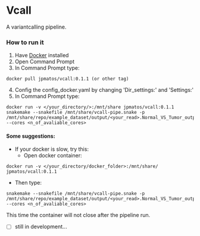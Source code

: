 # Vcall
A variantcalling pipeline.

### How to run it
1. Have [Docker](https://www.docker.com/get-started) installed
2. Open Command Prompt
3. In Command Prompt type: 
```
docker pull jpmatos/vcall:0.1.1 (or other tag)
```
4. Config the config_docker.yaml by changing 'Dir_settings:' and 'Settings:'
5. In Command Prompt type:
```
docker run -v </your_directory/>:/mnt/share jpmatos/vcall:0.1.1 snakemake --snakefile /mnt/share/vcall-pipe.snake -p /mnt/share/repo/example_dataset/output/<your_read>.Normal_VS_Tumor_output.vcf --cores <n_of_avaliable_cores>
```
#### Some suggestions:
- If your docker is slow, try this:
  - Open docker container: 
```
docker run -v </your_directory/docker_folder>:/mnt/share/ jpmatos/vcall:0.1.1
```
   - Then type: 
 ```
snakemake --snakefile /mnt/share/vcall-pipe.snake -p /mnt/share/repo/example_dataset/output/<your_read>.Normal_VS_Tumor_output.vcf --cores <n_of_avaliable_cores>
```
This time the container will not close after the pipeline run.




- [ ] still in development...

